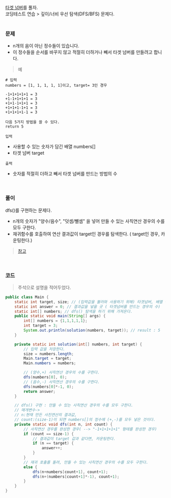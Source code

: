 [타겟 넘버](https://school.programmers.co.kr/learn/courses/30/lessons/43165)를 풀자. <br>
코딩테스트 연습 > 깊이/너비 우선 탐색(DFS/BFS) 문제다. <br><br>

### 문제
+ n개의 음이 아닌 정수들이 있습니다.
+ 이 정수들을 순서를 바꾸지 않고 적절히 더하거나 빼서 타겟 넘버를 만들려고 합니다.


> 예

```
# 입력
numbers = [1, 1, 1, 1, 1]이고, target= 3인 경우

-1+1+1+1+1 = 3
+1-1+1+1+1 = 3
+1+1-1+1+1 = 3
+1+1+1-1+1 = 3
+1+1+1+1-1 = 3

다음 5가지 방법을 쓸 수 있다. 
return 5
```

`입력` <br>
+ 사용할 수 있는 숫자가 담긴 배열 numbers[]
+ 타겟 넘버 target

`출력` <br>
+ 숫자를 적절히 더하고 빼서 타겟 넘버를 만드는 방법의 수

<br>

### 풀이
dfs()를 구현하는 문제다. <br>
+ n개의 숫자가 "양수/음수", "덧셈/뺄셈" 을 넣어 만들 수 있는 사칙연산 경우의 수를 모두 구한다.
+ 재귀함수를 호출하여 연산 결과값이 target인 경우를 탐색한다. ( target인 경우, 카운팅한다.) 
> [참고](https://youngest-programming.tistory.com/295)

<br>

### 코드
> 주석으로 설명을 적어두었다.

```java
public class Main {
    static int target, size; // (입력값을 불러와 사용하기 위해) 타겟넘버, 배열 길이
    static int answer = 0; // 결과값을 넣을 곳 ( 타겟넘버를 만드는 경우의 수)
    static int[] numbers; // dfs() 탐색을 하기 위해 가져온다.
    public static void main(String[] args) {
        int[] numbers = {1,1,1,1,1};
        int target = 3;
        System.out.println(solution(numbers, target)); // result : 5
    }

    private static int solution(int[] numbers, int target) {
        // 입력 값을 저장한다.
        size = numbers.length;
        Main.target = target;
        Main.numbers = numbers;

        // (양수,+) 사칙연산 경우의 수를 구한다.
        dfs(numbers[0], 0);
        // (음수,-) 사칙연산 경우의 수를 구한다.
        dfs(numbers[0]*-1, 0);
        return answer;
    }

    // dfs() 구현 : 만들 수 있는 사칙연산 경우의 수를 모두 구한다.
    // 매개변수->
    // n:현재 만든 사친연산의 결과값,
    // count:(size-1)이 되면 numbers[]의 정수에 (+,-)를 모두 넣은 것이다.
    private static void dfs(int n, int count) {
        // 사칙연산 경우를 완성한 경우( --> "-1+1+1+1+1" 형태를 완성한 경우)
        if (count == size-1) {
            // 결과값이 target 값과 같다면, 카운팅한다.
            if (n == target) {
                answer++;
            }
        }
        // 재귀 호출를 돌려, 만들 수 있는 사칙연산 경우의 수를 모두 구한다.
        else {
            dfs(n+numbers[count+1], count+1);
            dfs(n+(numbers[count+1]*-1), count+1);
        }
    }
}
```
